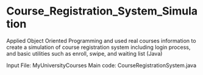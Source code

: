 # Course_Registration_System_Simulation
Applied Object Oriented Programming and used real courses information to create a simulation of course registration system including login process, and basic utilities such as enroll, swipe, and waiting list (Java)

Input File: MyUniversityCourses
Main code: CourseRegistrationSystem.java
